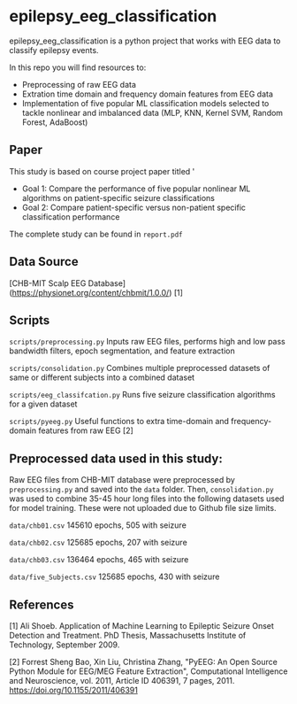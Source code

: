 # epilepsy_eeg_classification

epilepsy_eeg_classification is a python project that works with EEG data to classify epilepsy events. 

In this repo you will find resources to:
* Preprocessing of raw EEG data
* Extration time domain and frequency domain features from EEG data
* Implementation of five popular ML classification models selected to tackle nonlinear and imbalanced data (MLP, KNN, Kernel SVM, Random Forest, AdaBoost)

## Paper 
This study is based on course project paper titled '
* Goal 1: Compare the performance of five popular nonlinear ML algorithms on patient-specific seizure classifications 
* Goal 2: Compare patient-specific versus non-patient specific classification performance

The complete study can be found in `report.pdf`

## Data Source
[CHB-MIT Scalp EEG Database] (https://physionet.org/content/chbmit/1.0.0/) [1]

## Scripts
`scripts/preprocessing.py` Inputs raw EEG files, performs high and low pass bandwidth filters, epoch segmentation, and feature extraction

`scripts/consolidation.py` Combines multiple preprocessed datasets of same or different subjects into a combined dataset 

`scripts/eeg_classifcation.py` Runs five seizure classification algorithms for a given dataset

`scripts/pyeeg.py` Useful functions to extra time-domain and frequency-domain features from raw EEG [2]

## Preprocessed data used in this study:
Raw EEG files from CHB-MIT database were preprocessed by `preprocessing.py` and saved into the `data` folder. Then, `consolidation.py` was used to combine 35-45 hour long files into the following datasets used for model training. These were not uploaded due to Github file size limits.

`data/chb01.csv` 145610 epochs, 505 with seizure

`data/chb02.csv` 125685 epochs, 207 with seizure 

`data/chb03.csv` 136464 epochs, 465 with seizure

`data/five_Subjects.csv` 125685 epochs, 430 with seizure

## References
[1] Ali Shoeb. Application of Machine Learning to Epileptic Seizure Onset Detection and Treatment. PhD Thesis, Massachusetts Institute of Technology, September 2009.

[2] Forrest Sheng Bao, Xin Liu, Christina Zhang, "PyEEG: An Open Source Python Module for EEG/MEG Feature Extraction", Computational Intelligence and Neuroscience, vol. 2011, Article ID 406391, 7 pages, 2011. https://doi.org/10.1155/2011/406391

